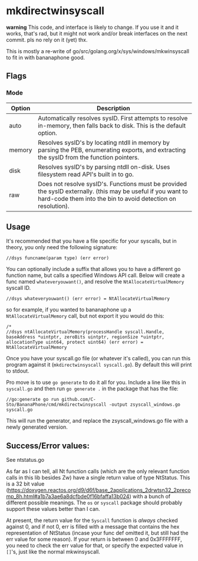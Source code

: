 # mkdirectwinsyscall

**warning** This code, and interface is likely to change. If you use it and it works, that's rad, but it might not work and/or break interfaces on the next commit. pls no rely on it (yet) thx.

This is mostly a re-write of go/src/golang.org/x/sys/windows/mkwinsyscall to fit in with bananaphone good.

## Flags
### Mode
Option  | Description
------------- | -------------
auto  | Automatically resolves sysID. First attempts to resolve in-memory, then falls back to disk. This is the default option.
memory  | Resolves sysID's by locating ntdll in memory by parsing the PEB, enumerating exports, and extracting the sysID from the function pointers.
disk | Resolves sysID's by parsing ntdll on-disk. Uses filesystem read API's built in to go.
raw | Does not resolve sysID's. Functions must be provided the sysID externally. (this may be useful if you want to hard-code them into the bin to avoid detection on resolution).

## Usage

It's recommended that you have a file specific for your syscalls, but in theory, you only need the following signature:

```golang
//dsys funcname(param type) (err error)
```

You can optionally include a suffix that allows you to have a different go function name, but calls a specified Windows API call. Below will create a func named `whateveryouwant()`, and resolve the `NtAllocateVirtualMemory` syscall ID.

```golang
//dsys whateveryouwant() (err error) = NtAllocateVirtualMemory
```

so for example, if you wanted to bananaphone up a `NtAllocateVirtualMemory` call, but not export it you would do this:
```golang
/*
//dsys ntAllocateVirtualMemory(processHandle syscall.Handle, baseAddress *uintptr, zeroBits uintptr, regionSize *uintptr, allocationType uint64, protect uint64) (err error) = NtAllocateVirtualMemory
```

Once you have your syscall.go file (or whatever it's called), you can run this program against it (`mkdirectwinsyscall syscall.go`). By default this will print to stdout.

Pro move is to use `go generate` to do it all for you. Include a line like this in `syscall.go` and then run `go generate .` in the package that has the file:

```golang
//go:generate go run github.com/C-Sto/BananaPhone/cmd/mkdirectwinsyscall -output zsyscall_windows.go syscall.go
```

This will run the generator, and replace the zsyscall_windows.go file with a newly generated version.


## Success/Error values:

See ntstatus.go

As far as I can tell, all Nt function calls (which are the only relevant function calls in this lib besides Zw) have a single return value of type NtStatus. This is a 32 bit value (https://doxygen.reactos.org/d9/d6f/base_2applications_2drwtsn32_2precomp_8h.html#a1b7a3ae6a8dcfbde0f16bfaffa13b024) with a bunch of different possible meanings. The `os` or `syscall` package should probably support these values better than I can.

At present, the return value for the `Syscall` function is *always* checked against 0, and if not 0, err is filled with a message that contains the hex representation of NtStatus (incase your func def omitted it, but still had the err value for some reason). If your return is between 0 and 0x3FFFFFFF, you need to check the err value for that, or specify the expected value in `[]`'s, just like the normal mkwinsyscall.